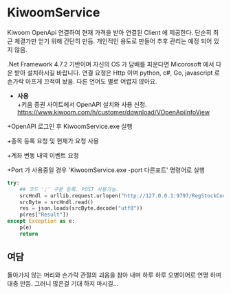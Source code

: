 # KiwoomService
Kiwoom OpenApi 연결하여 현재 가격을 받아 연결된 Client 에 제공한다.
단순히 최근 체결가만 얻기 위해 간단히 만듬.
개인적인 용도로 만들어 추후 관리는 예정 되어 있지 않음.

.Net Framework 4.7.2 기반이며 자신의 OS 가 담배를 피운다면 Micorosoft 에서 다운 받아 설치하시길 바랍니다.
연결 요청은 Http 이며 python, c#, Go, javascript 로 손가락 아프게 끄적여 놨음.
다른 언어도 별로 어렵지 않아요.

+ **사용**   
+키움 증권 사이트에서 OpenAPI 설치와 사용 신청.
https://www.kiwoom.com/h/customer/download/VOpenApiInfoView

+OpenAPI 로그인 후 KiwoomService.exe 실행

+종목 등록 요청 및 현재가 요청 사용

+계좌 변동 내역 이벤트 요청

+Port 가 사용중일 경우 'KiwoomService.exe -port 다른포트' 명령어로 실행

``` python
try:
    ## 코드 ';' 구분 등록. POST 사용가능.
    srcHndl = urllib.request.urlopen("http://127.0.0.1:9797/RegStockCodes?code=000660;005930")	
    srcByte = srcHndl.read()
    res = json.loads(srcByte.decode("utf8"))
    p(res["Result"])
except Exception as e:
    p(e)
    return

```

## 여담
돌아가지 않는 머리와 손가락 관절의 괴음을 참아 내며 
하루 하루 오병이어로 연명 하며 대충 만듬.
그러니 많은걸 기대 하지 마시길...
